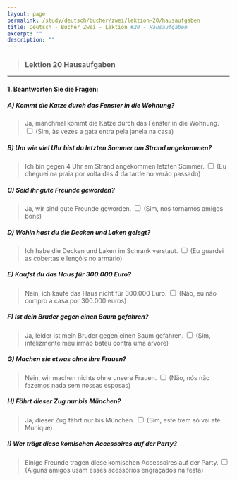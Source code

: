```yaml
---
layout: page
permalink: /study/deutsch/bucher/zwei/lektion-20/hausaufgaben
title: Deutsch - Bucher Zwei - Lektion #20 - Hausaufgaben
excerpt: ""
description: ""
---
```


> ### Lektion 20 **Hausaufgaben**

---

#### 1. Beantworten Sie die Fragen:

##### A) Kommt die Katze durch das Fenster in die Wohnung?
> Ja, manchmal kommt die Katze durch das Fenster in die Wohnung. <input type="checkbox" />
(Sim, às vezes a gata entra pela janela na casa)

##### B) Um wie viel Uhr bist du letzten Sommer am Strand angekommen?
> Ich bin gegen 4 Uhr am Strand angekommen letzten Sommer. <input type="checkbox" />
(Eu cheguei na praia por volta das 4 da tarde no verão passado)

##### C) Seid ihr gute Freunde geworden?
> Ja, wir sind gute Freunde geworden. <input type="checkbox" />
(Sim, nos tornamos amigos bons)

##### D) Wohin hast du die Decken und Laken gelegt?
> Ich habe die Decken und Laken im Schrank verstaut. <input type="checkbox" />
(Eu guardei as cobertas e lençóis no armário)

##### E) Kaufst du das Haus für 300.000 Euro?
> Nein, ich kaufe das Haus nicht für 300.000 Euro. <input type="checkbox" />
(Não, eu não compro a casa por 300.000 euros)

##### F) Ist dein Bruder gegen einen Baum gefahren?
> Ja, leider ist mein Bruder gegen einen Baum gefahren. <input type="checkbox" />
(Sim, infelizmente meu irmão bateu contra uma árvore)

##### G) Machen sie etwas ohne ihre Frauen?
> Nein, wir machen nichts ohne unsere Frauen. <input type="checkbox" />
(Não, nós não fazemos nada sem nossas esposas)

##### H) Fährt dieser Zug nur bis München?
> Ja, dieser Zug fährt nur bis München. <input type="checkbox" />
(Sim, este trem só vai até Munique)

##### I) Wer trägt diese komischen Accessoires auf der Party?
> Einige Freunde tragen diese komischen Accessoires auf der Party. <input type="checkbox" />
(Alguns amigos usam esses acessórios engraçados na festa)
